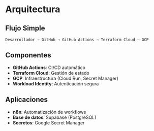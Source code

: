 # Arquitectura

## Flujo Simple

```
Desarrollador → GitHub → GitHub Actions → Terraform Cloud → GCP
```

## Componentes

- **GitHub Actions**: CI/CD automático
- **Terraform Cloud**: Gestión de estado
- **GCP**: Infraestructura (Cloud Run, Secret Manager)
- **Workload Identity**: Autenticación segura

## Aplicaciones

- **n8n**: Automatización de workflows
- **Base de datos**: Supabase (PostgreSQL)
- **Secretos**: Google Secret Manager 
